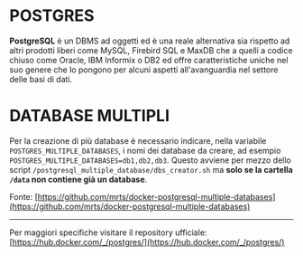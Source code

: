 # POSTGRES
**PostgreSQL** è un DBMS ad oggetti ed è una reale alternativa sia rispetto ad altri prodotti liberi come MySQL, Firebird SQL e MaxDB che a quelli a codice chiuso come Oracle, IBM Informix o DB2 ed offre caratteristiche uniche nel suo genere che lo pongono per alcuni aspetti all'avanguardia nel settore delle basi di dati. 

# DATABASE MULTIPLI
Per la creazione di più database è necessario indicare, nella variabile `POSTGRES_MULTIPLE_DATABASES`, i nomi dei database da creare, ad esempio `POSTGRES_MULTIPLE_DATABASES=db1,db2,db3`.
Questo avviene per mezzo dello script `/postgresql_multiple_database/dbs_creator.sh` ma **solo se la cartella `/data` non contiene già un database**.

Fonte: [https://github.com/mrts/docker-postgresql-multiple-databases](https://github.com/mrts/docker-postgresql-multiple-databases)



---
Per maggiori specifiche visitare il repository ufficiale:
[https://hub.docker.com/_/postgres/](https://hub.docker.com/_/postgres/)
